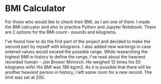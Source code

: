 # BMI Calculator
For those who would like to check their BMI, as I am one of them. I made the BMI calcuator and also to practice Python and Jupyter Notebook. There are 2 options for the BMI count - pounds and kilograms.  

I've found how to do the first part of the project and decided to make the second part by myself with kilograms. I also added new warnings in case entered values would exceed the possible range.
While researching the highest BMI in history to define the range, I've read about the heaviest recorded human - Jon Brower Minnoch. He weighed 12 times his 50 kilograms wife! His BMI was 186 kg/m2. As it is possible that there will be another heaviest person in history, I left some room for a new record. The limit was set at 200.
